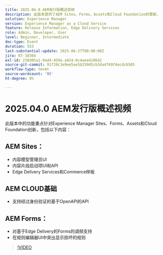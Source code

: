 ```yaml
---
title: 2025.04.0 AEM发行版概述视频
description: 此版本提供了AEM Sites、Forms、Assets和Cloud Foundation的更新，包括新的UI、Edge Delivery支持和OpenAPI身份验证。
solution: Experience Manager
version: Experience Manager as a Cloud Service
feature: Release Information, Edge Delivery Services
role: Admin, Developer, User
level: Beginner, Intermediate
doc-type: Event
duration: 553
last-substantial-update: 2025-06-27T00:00:00Z
jira: KT-18364
exl-id: 238d05a1-9ad4-459e-a924-8c4aee410642
source-git-commit: 91f20c3e9ee5ae5b259d5cb3da476974acdc6585
workflow-type: tm+mt
source-wordcount: '95'
ht-degree: 0%

---
```


# 2025.04.0 AEM发行版概述视频

此版本中的功能重点针对Experience Manager Sites、Forms、Assets和Cloud Foundation创新，包括以下内容：

## AEM Sites：

* 内容模型管理员UI
* 内容片段启动项UI和API
* Edge Delivery Services&#x200B;和Commerce样板

## AEM CLOUD基础

* 支持经过身份验证的基于OpenAPI的API

## AEM Forms：

* 对基于Edge Delivery的Forms的调频支持
* 在规则编辑器UI中突出显示损坏的规则

>[!VIDEO](https://video.tv.adobe.com/v/3464012/?learn=on&enablevpops&captions=chi_hans)
